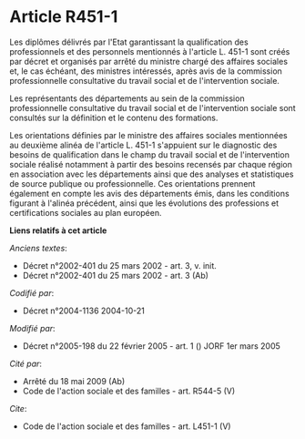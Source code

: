 # Article R451-1

Les diplômes délivrés par l'Etat garantissant la qualification des professionnels et des personnels mentionnés à l'article L.
451-1 sont créés par décret et organisés par arrêté du ministre chargé des affaires sociales et, le cas échéant, des
ministres intéressés, après avis de la commission professionnelle consultative du travail social et de l'intervention
sociale. 

Les représentants des départements au sein de la commission professionnelle consultative du travail social et de
l'intervention sociale sont consultés sur la définition et le contenu des formations. 

Les orientations définies par le ministre des affaires sociales mentionnées au deuxième alinéa de l'article L. 451-1
s'appuient sur le diagnostic des besoins de qualification dans le champ du travail social et de l'intervention sociale
réalisé notamment à partir des besoins recensés par chaque région en association avec les départements ainsi que des analyses
et statistiques de source publique ou professionnelle. Ces orientations prennent également en compte les avis des
départements émis, dans les conditions figurant à l'alinéa précédent, ainsi que les évolutions des professions et
certifications sociales au plan européen.

**Liens relatifs à cet article**

_Anciens textes_:

  - Décret n°2002-401 du 25 mars 2002 - art. 3, v. init.
  - Décret n°2002-401 du 25 mars 2002 - art. 3 (Ab)

_Codifié par_:

  - Décret n°2004-1136 2004-10-21

_Modifié par_:

  - Décret n°2005-198 du 22 février 2005 - art. 1 () JORF 1er mars 2005

_Cité par_:

  - Arrêté du 18 mai 2009 (Ab)
  - Code de l'action sociale et des familles - art. R544-5 (V)

_Cite_:

  - Code de l'action sociale et des familles - art. L451-1 (V)
